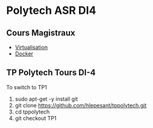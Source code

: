 # Polytech ASR DI4

## Cours Magistraux

 - [Virtualisation](https://hugues.lepesant.com/stuff/polytech/Polytech_CM_Virtualisation.pdf)
 - [Docker](https://hugues.lepesant.com/stuff/polytech/Polytech_Docker.pdf)


## TP Polytech Tours DI-4

To switch to TP1

1. sudo apt-get -y install git
1. git clone https://github.com/hlepesant/tppolytech.git
1. cd tppolytech
1. git checkout TP1
